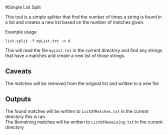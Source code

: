 #Simple List Split

This tool is a simple splitter that find the number of times a string is found in a list and creates a new list based on
the number of matches given.

Example usage
```shell
list-split -f myList.txt -n 4
```

This will read the file `myList.txt` in the current directory and find any strings that have `4` matches and create a new
list of those strings.

## Caveats

The matches will be removed from the original list and written to a new file

## Outputs
The found matches will be written to `ListOfMatches.txt` in the current directory this is ran    
The Remaining matches will be written to `ListOfRemaining.txt` in the current directory 